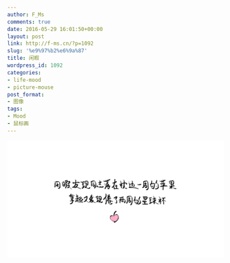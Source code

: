 ```yaml
---
author: F_Ms
comments: true
date: 2016-05-29 16:01:50+00:00
layout: post
link: http://f-ms.cn/?p=1092
slug: '%e9%97%b2%e6%9a%87'
title: 闲暇
wordpress_id: 1092
categories:
- life-mood
- picture-mouse
post_format:
- 图像
tags:
- Mood
- 鼠标画
---
```


![闲暇发现同志落在枕边一周的苹果，拿起又发现倦了两周的星球杯_20160529](/img/post/wp/2016/05/闲暇发现同志落在枕边一周的苹果，拿起又发现倦了两周的星球杯_20160529.png)
